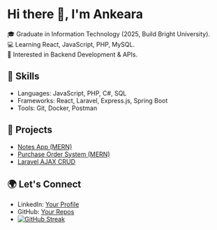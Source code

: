 # Hi there 👋, I'm Ankeara  

🎓 Graduate in Information Technology (2025, Build Bright University).  
💻 Learning React, JavaScript, PHP, MySQL.  
🚀 Interested in Backend Development & APIs.  

## 🔧 Skills
- Languages: JavaScript, PHP, C#, SQL  
- Frameworks: React, Laravel, Express.js, Spring Boot  
- Tools: Git, Docker, Postman  

## 📌 Projects
- [Notes App (MERN)](https://github.com/your-repo-link)  
- [Purchase Order System (MERN)](https://github.com/your-repo-link)  
- [Laravel AJAX CRUD](https://github.com/your-repo-link)  

## 🌍 Let's Connect
- LinkedIn: [Your Profile](https://linkedin.com/in/your-link)  
- GitHub: [Your Repos](https://github.com/houtankeara17)
- [![GitHub Streak](https://streak-stats.demolab.com/?user=houtankeara17&theme=dark)](https://git.io/streak-stats)
